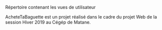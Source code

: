 Répertoire contenant les vues de utilisateur













AcheteTaBaguette est un projet réalisé dans le cadre du projet Web de la session Hiver 2019 au Cégép de Matane.
